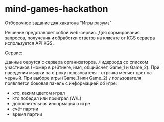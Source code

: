 # mind-games-hackathon

Отборочное задание для хакатона "Игры разума"

Решение представляет собой web-сервис. Для формирования запросов, получения и обработки ответов на клиенте от KGS сервера используется API KGS.

Сервис:

Данные берутся с сервера организаторов.
Лидерборд со списком участников (Номер в рейтинге, имя, общийсчёт, Game_1 и Game_2). При наведении мышки на строку пользователя - строчка меняет цвет на черный.
При выборе игры (Game_1 или Game_2) у пользователя появляется боковая панель с информацией об игре:
- кто, каким цветом играл
- кто победил или проиграл (W/L)
- дополнительная информация о игре
- счёт партии
- время партии
